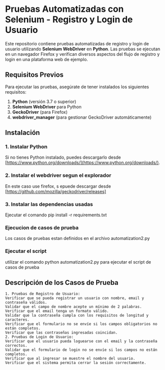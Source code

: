 # Pruebas Automatizadas con Selenium - Registro y Login de Usuario

Este repositorio contiene pruebas automatizadas de registro y login de usuario utilizando **Selenium WebDriver** en **Python**. Las pruebas se ejecutan en un navegador Firefox y verifican diversos aspectos del flujo de registro y login en una plataforma web de ejemplo.

## Requisitos Previos

Para ejecutar las pruebas, asegúrate de tener instalados los siguientes requisitos:

1. **Python** (versión 3.7 o superior)
2. **Selenium WebDriver** para Python
3. **GeckoDriver** (para Firefox)
4. **webdriver_manager** (para gestionar GeckoDriver automáticamente)

## Instalación

### 1. Instalar Python
Si no tienes Python instalado, puedes descargarlo desde [https://www.python.org/downloads/](https://www.python.org/downloads/).

### 2. Instalar el webdriver segun el explorador
En este caso use firefox, s epuede descargar desde [https://github.com/mozilla/geckodriver/releases]

### 3. Instalar las dependencias usadas
Ejecutar el comando pip install -r requirements.txt




### Ejecucion de casos de prueba

Los casos de pruebas estan definidos en el archivo automatization2.py

### Ejecutar el script

utilizar el comando python automatization2.py para ejecutar el script de casos de prueba

## Descripción de los Casos de Prueba
    1. Pruebas de Registro de Usuario:
    Verificar que se pueda registrar un usuario con nombre, email y contraseña válidos.
    Validar que el campo de nombre acepte un mínimo de 2 palabras.
    Verificar que el email tenga un formato válido.
    Validar que la contraseña cumpla con los requisitos de longitud y caracteres.
    Verificar que el formulario no se envíe si los campos obligatorios no están completos.
    Verificar que las contraseñas ingresadas coincidan.
    2. Pruebas de Login de Usuario:
    Verificar que el usuario pueda loguearse con el email y la contraseña correctos.
    Validar que el formulario de login no se envíe si los campos no están completos.
    Verificar que al ingresar se muestre el nombre del usuario.
    Verificar que el sistema permita cerrar la sesión correctamente.